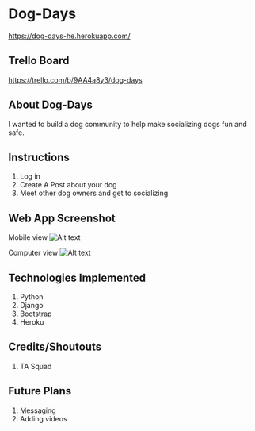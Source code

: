 # Dog-Days
https://dog-days-he.herokuapp.com/
## Trello Board 
https://trello.com/b/9AA4a8y3/dog-days

## About Dog-Days
I wanted to build a dog community to help make socializing dogs fun and safe. 

## Instructions
1. Log in 
2. Create A Post about your dog 
3. Meet other dog owners and get to socializing  

## Web App Screenshot
Mobile view
![Alt text](https://i.imgur.com/YyVqUaz.png ) 

Computer view
![Alt text](https://i.imgur.com/6Z47z51.png )

## Technologies Implemented
1. Python
2. Django
3. Bootstrap
4. Heroku

## Credits/Shoutouts
1. TA Squad 

## Future Plans
1. Messaging
2. Adding videos
